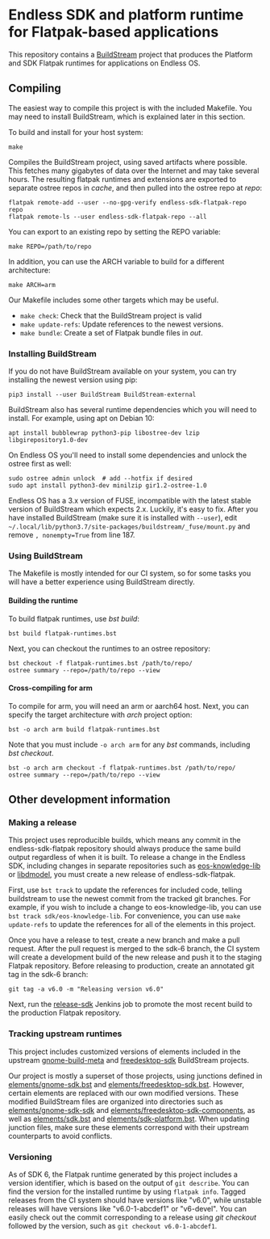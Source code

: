 # Endless SDK and platform runtime for Flatpak-based applications

This repository contains a [BuildStream](https://buildstream.build) project that produces the Platform and SDK Flatpak runtimes for applications on Endless OS.

## Compiling

The easiest way to compile this project is with the included Makefile. You may need to install BuildStream, which is explained later in this section.

To build and install for your host system:

    make

Compiles the BuildStream project, using saved artifacts where possible. This fetches many gigabytes of data over the Internet and may take several hours. The resulting flatpak runtimes and extensions are exported to separate ostree repos in _cache_, and then pulled into the ostree repo at _repo_:

    flatpak remote-add --user --no-gpg-verify endless-sdk-flatpak-repo repo
    flatpak remote-ls --user endless-sdk-flatpak-repo --all

You can export to an existing repo by setting the REPO variable:

    make REPO=/path/to/repo

In addition, you can use the ARCH variable to build for a different architecture:

    make ARCH=arm

Our Makefile includes some other targets which may be useful.

 * `make check`: Check that the BuildStream project is valid
 * `make update-refs`: Update references to the newest versions.
 * `make bundle`: Create a set of Flatpak bundle files in _out_.

### Installing BuildStream

If you do not have BuildStream available on your system, you can try installing the newest version using pip:

    pip3 install --user BuildStream BuildStream-external

BuildStream also has several runtime dependencies which you will need to install. For example, using apt on Debian 10:

    apt install bubblewrap python3-pip libostree-dev lzip libgirepository1.0-dev

On Endless OS you'll need to install some dependencies and unlock the ostree first as well:

    sudo ostree admin unlock  # add --hotfix if desired
    sudo apt install python3-dev minilzip gir1.2-ostree-1.0

Endless OS has a 3.x version of FUSE, incompatible with the latest stable version of BuildStream which expects 2.x. Luckily, it's easy to fix. After you have installed BuildStream (make sure it is installed with `--user`), edit `~/.local/lib/python3.7/site-packages/buildstream/_fuse/mount.py` and remove `, nonempty=True` from line 187.

### Using BuildStream

The Makefile is mostly intended for our CI system, so for some tasks you will have a better experience using BuildStream directly.

#### Building the runtime

To build flatpak runtimes, use _bst build_:

    bst build flatpak-runtimes.bst

Next, you can checkout the runtimes to an ostree repository:

    bst checkout -f flatpak-runtimes.bst /path/to/repo/
    ostree summary --repo=/path/to/repo --view

#### Cross-compiling for arm

To compile for arm, you will need an arm or aarch64 host. Next, you can specify the target architecture with _arch_ project option:

    bst -o arch arm build flatpak-runtimes.bst

Note that you must include `-o arch arm` for any _bst_ commands, including _bst checkout_.

    bst -o arch arm checkout -f flatpak-runtimes.bst /path/to/repo/
    ostree summary --repo=/path/to/repo --view

## Other development information

### Making a release

This project uses reproducible builds, which means any commit in the endless-sdk-flatpak repository should always produce the same build output regardless of when it is built. To release a change in the Endless SDK, including changes in separate repositories such as [eos-knowledge-lib](https://github.com/endlessm/eos-knowledge-lib/) or [libdmodel](https://github.com/endlessm/libdmodel), you must create a new release of endless-sdk-flatpak.

First, use `bst track` to update the references for included code, telling buildstream to use the newest commit from the tracked git branches. For example, if you wish to include a change to eos-knowledge-lib, you can use `bst track sdk/eos-knowledge-lib`. For convenience, you can use `make update-refs` to update the references for all of the elements in this project.

Once you have a release to test, create a new branch and make a pull request. After the pull request is merged to the sdk-6 branch, the CI system will create a development build of the new release and push it to the staging Flatpak repository. Before releasing to production, create an annotated git tag in the sdk-6 branch:

    git tag -a v6.0 -m "Releasing version v6.0"

Next, run the [release-sdk](https://ci.endlessm-sf.com/view/Release/job/release-sdk/) Jenkins job to promote the most recent build to the production Flatpak repository.

### Tracking upstream runtimes

This project includes customized versions of elements included in the upstream [gnome-build-meta](https://gitlab.gnome.org/GNOME/gnome-build-meta) and [freedesktop-sdk](https://gitlab.com/freedesktop-sdk/freedesktop-sdk) BuildStream projects.

Our project is mostly a superset of those projects, using junctions defined in [elements/gnome-sdk.bst](elements/gnome-sdk.bst) and [elements/freedesktop-sdk.bst](elements/freedesktop-sdk.bst). However, certain elements are replaced with our own modified versions. These modified BuildStream files are organized into directories such as [elements/gnome-sdk-sdk](elements/gnome-sdk-sdk) and [elements/freedesktop-sdk-components](elements/freedesktop-sdk-components), as well as [elements/sdk.bst](elements/sdk.bst) and [elements/sdk-platform.bst](elements/sdk-platform.bst). When updating junction files, make sure these elements correspond with their upstream counterparts to avoid conflicts.

### Versioning

As of SDK 6, the Flatpak runtime generated by this project includes a version identifier, which is based on the output of `git describe`. You can find the version for the installed runtime by using `flatpak info`. Tagged releases from the CI system should have versions like "v6.0", while unstable releases will have versions like "v6.0-1-abcdef1" or "v6-devel". You can easily check out the commit corresponding to a release using _git checkout_ followed by the version, such as `git checkout v6.0-1-abcdef1`.
